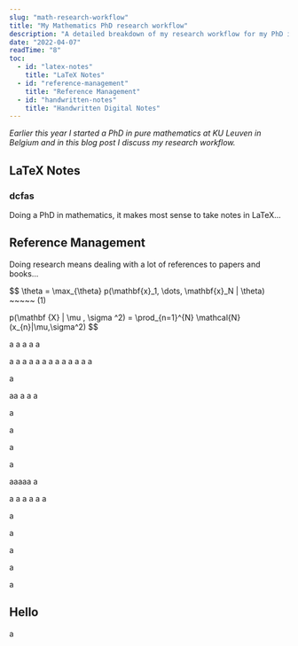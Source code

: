 ```yaml
---
slug: "math-research-workflow"
title: "My Mathematics PhD research workflow"
description: "A detailed breakdown of my research workflow for my PhD in mathematics."
date: "2022-04-07"
readTime: "8"
toc:
  - id: "latex-notes"
    title: "LaTeX Notes"
  - id: "reference-management"
    title: "Reference Management"
  - id: "handwritten-notes"
    title: "Handwritten Digital Notes"
---
```



_Earlier this year I started a PhD in pure mathematics at KU Leuven in Belgium and in this blog post I discuss my research workflow._

## LaTeX Notes 

### dcfas
Doing a PhD in mathematics, it makes most sense to take notes in LaTeX...

## Reference Management
Doing research means dealing with a lot of references to papers and books...


$$
  \theta = \max_{\theta} p(\mathbf{x}_1, \dots, \mathbf{x}_N | \theta) ~~~~~ (1)
  
$$
$$
 p(\mathbf {X} | \mu , \sigma ^2) = \prod_{n=1}^{N} \mathcal{N}(x_{n}|\mu,\sigma^2)
$$

a
a
a
a
a

a
a
a
a
a
a
a
a
a
a
a
a
a

a


aa
a
a
a


a

a


a


a

aaaaa
a

a
a
a
a
a
a




a




a



a



a



a
## Hello

a
